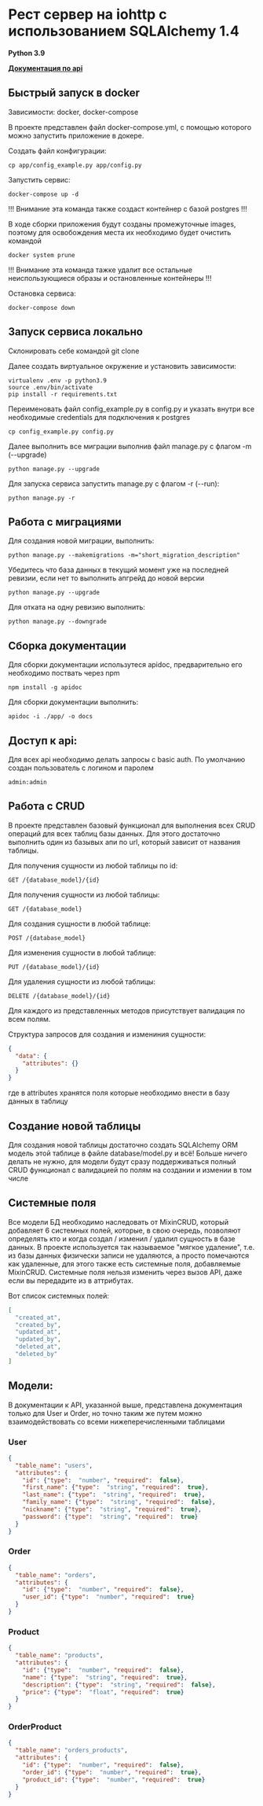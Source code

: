 # Рест сервер на iohttp с использованием SQLAlchemy 1.4

**Python 3.9**

[**Документация по api**](https://the-bogdan.github.io/aiohttp-server/)

## Быстрый запуск в docker

Зависимости: docker, docker-compose

В проекте представлен файл docker-compose.yml, с помощью которого можно
запустить приложение в докере. 

Создать файл конфигурации:

```shell
cp app/config_example.py app/config.py
```

Запустить сервис:
```shell
docker-compose up -d
```
!!! Внимание эта команда также создаст контейнер с базой postgres !!!

В ходе сборки приложения будут созданы промежуточные images, поэтому для освобождения места их необходимо будет очистить командой
```shell
docker system prune
```
!!! Внимание эта команда тажке удалит все остальные неиспользующиеся образы и остановленные контейнеры !!!

Остановка сервиса:
```shell
docker-compose down
```

## Запуск сервиса локально

Склонировать себе командой git clone

Далее создать виртуальное окружение и установить зависимости:


```shell
virtualenv .env -p python3.9
source .env/bin/activate
pip install -r requirements.txt
```

Переименовать файл config_example.py в config.py и указать внутри все необходимые credentials для подключения к postgres

```shell
cp config_example.py config.py
```

Далее выполнить все миграции выполнив файл manage.py  с флагом -m (--upgrade)


```shell
python manage.py --upgrade
```

Для запуска сервиса запустить manage.py с флагом -r (--run):

```shell
python manage.py -r
```


## Работа с миграциями

Для создания новой миграции, выполнить:
```shell
python manage.py --makemigrations -m="short_migration_description"
```

Убедитесь что база данных в текущий момент уже на последней ревизии, если нет то выполнить апгрейд до новой версии
```shell
python manage.py --upgrade
```

Для отката на одну ревизию выполнить:
```shell
python manage.py --downgrade
```

## Сборка документации
Для сборки документации использутеся apidoc, предварительно его необходимо поствать через npm
```shell
npm install -g apidoc
```
Для сборки документации выполнить:
```shell
apidoc -i ./app/ -o docs
```

## Доступ к api:

Для всех api необходимо делать запросы с basic auth. 
По умолчанию создан пользователь с логином и паролем
```shell
admin:admin
```

## Работа с CRUD
В проекте представлен базовый функционал для выполнения всех CRUD операций для всех таблиц базы данных.
Для этого достаточно выполнить один из базывых апи по url, который зависит от названия таблицы.

Для получения сущности из любой таблицы по id:
```
GET /{database_model}/{id}
```

Для получения сущности из любой таблицы:
```
GET /{database_model}
```

Для создания сущности в любой таблице:
```
POST /{database_model}
```

Для изменения сущности в любой таблице:
```
PUT /{database_model}/{id}
```

Для удаления сущности из любой таблицы:
```
DELETE /{database_model}/{id}
```

Для каждого из представленных методов присутствует валидация по всем полям.

Структура запросов для создания и измениния сущности:
```json
{
  "data": {
    "attributes": {}
  }
}
```
где в attributes хранятся поля которые необходимо внести в базу данных в таблицу

## Создание новой таблицы
Для создания новой таблицы достаточно создать SQLAlchemy ORM модель этой таблице в файле
database/model.py и всё! Больше ничего делать не нужно, для модели будут сразу поддерживаться
полный CRUD функционал с валидацией по полям на создании и измении в том числе

## Системные поля
Все модели БД необходимо наследовать от MixinCRUD, который добавляет 6 системных полей, которые, в свою очередь, 
позволяют определять кто и когда создал / изменил / удалил сущность в базе данных. В проекте используется так называемое
"мягкое удаление", т.е. из базы данных физически записи не удаляются, а просто помечаются как удаленные, для этого
также есть системные поля, добавляемые MixinCRUD. Системные поля нельзя изменить через вызов API, даже если вы
передадите из в аттрибутах.

Вот список системных полей:
```json
[
  "created_at",
  "created_by",
  "updated_at",
  "updated_by",
  "deleted_at",
  "deleted_by"
]
```

## Модели:

В документации к API, указанной выше, представлена документация только для User и Order, 
но точно таким же путем можно взаимодействовать со всеми нижеперечисленными 
таблицами

### User
```json
{
  "table_name": "users",
  "attributes": {
    "id": {"type":  "number", "required":  false},
    "first_name": {"type":  "string", "required":  true},
    "last_name": {"type":  "string", "required":  true},
    "family_name": {"type":  "string", "required":  false},
    "nickname": {"type":  "string", "required":  true},
    "password": {"type":  "string", "required":  true}
  }
}
```
### Order
```json
{
  "table_name": "orders",
  "attributes": {
    "id": {"type":  "number", "required":  false},
    "user_id": {"type":  "number", "required":  true}
  }
}
```

### Product
```json
{
  "table_name": "products",
  "attributes": {
    "id": {"type":  "number", "required":  false},
    "name": {"type":  "string", "required":  true},
    "description": {"type":  "string", "required":  false},
    "price": {"type":  "float", "required":  true}
  }
}
```

### OrderProduct
```json
{
  "table_name": "orders_products",
  "attributes": {
    "id": {"type":  "number", "required":  false},
    "order_id": {"type":  "number", "required":  true},
    "product_id": {"type":  "number", "required":  true}
  }
}
```

